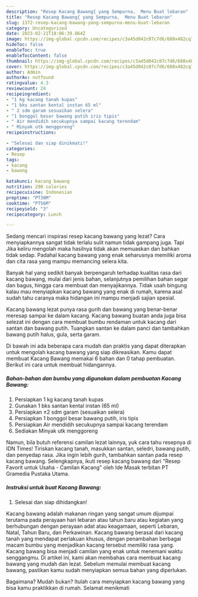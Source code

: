 ```yaml
---
description: "Resep Kacang Bawang{ yang Sempurna,  Menu Buat lebaran"
title: "Resep Kacang Bawang{ yang Sempurna,  Menu Buat lebaran"
slug: 1372-resep-kacang-bawang-yang-sempurna-menu-buat-lebaran
category: Uncategorized
date: 2023-02-21T18:06:39.864Z
image: https://img-global.cpcdn.com/recipes/c3a45d042c07c7d6/680x482cq70/kacang-bawang-foto-resep-utama.jpg
hideToc: false
enableToc: true
enableTocContent: false
thumbnail: https://img-global.cpcdn.com/recipes/c3a45d042c07c7d6/680x482cq70/kacang-bawang-foto-resep-utama.jpg
cover: https://img-global.cpcdn.com/recipes/c3a45d042c07c7d6/680x482cq70/kacang-bawang-foto-resep-utama.jpg
author: Admin
authorAv: notfound
ratingvalue: 4.3
reviewcount: 24
recipeingredient:
- "1 kg kacang tanah kupas"
- "1 bks santan kental instan 65 ml"
- " 2 sdm garam sesuaikan selera"
- "1 bonggol besar bawang putih iris tipis"
- " Air mendidih secukupnya sampai kacang terendam"
- " Minyak utk menggoreng"
recipeinstructions:

- "Selesai dan siap dinikmati!"
categories:
- Resep
tags:
- kacang
- bawang

katakunci: kacang bawang 
nutrition: 290 calories
recipecuisine: Indonesian
preptime: "PT30M"
cooktime: "PT56M"
recipeyield: "3"
recipecategory: Lunch

---
```



Sedang mencari inspirasi resep kacang bawang yang lezat? Cara menyiapkannya sangat tidak terlalu sulit namun tidak gampang juga. Tapi Jika keliru mengolah maka hasilnya tidak akan memuaskan dan bahkan tidak sedap. Padahal kacang bawang yang enak seharusnya memiliki aroma dan cita rasa yang mampu memancing selera kita.


Banyak hal yang sedikit banyak berpengaruh terhadap kualitas rasa dari kacang bawang, mulai dari jenis bahan, selanjutnya pemilihan bahan segar dan bagus, hingga cara membuat dan menyajikannya. Tidak usah bingung kalau mau menyiapkan kacang bawang yang enak di rumah, karena asal sudah tahu caranya maka hidangan ini mampu menjadi sajian spesial.

Kacang bawang lezat punya rasa gurih dan bawang yang benar-benar meresap sampai ke dalam kacang. Kacang bawang buatan anda juga bisa selezat ini dengan cara membuat bumbu rendaman untuk kacang dari santan dan bawang putih. Tuangkan santan ke dalam panci dan tambahkan bawang putih halus, gula, serta garam.


Di bawah ini ada beberapa cara mudah dan praktis yang dapat diterapkan untuk mengolah kacang bawang yang siap dikreasikan. Kamu dapat membuat Kacang Bawang memakai 6 bahan dan 0 tahap pembuatan. Berikut ini cara untuk membuat hidangannya.

<!--inarticleads1-->

##### Bahan-bahan dan bumbu yang digunakan dalam pembuatan Kacang Bawang:

1. Persiapkan 1 kg kacang tanah kupas
1. Gunakan 1 bks santan kental instan (65 ml)
1. Persiapkan  ±2 sdm garam (sesuaikan selera)
1. Persiapkan 1 bonggol besar bawang putih, iris tipis
1. Persiapkan  Air mendidih secukupnya sampai kacang terendam
1. Sediakan  Minyak utk menggoreng


Namun, bila butuh referensi camilan lezat lainnya, yuk cara tahu resepnya di IDN Times! Tiriskan kacang tanah, masukkan santan, seledri, bawang putih, dan penyedap rasa. Jika ingin lebih gurih, tambahkan santan pada resep kacang bawang. Selengkapnya, ikuti resep kacang bawang dari &#34;Resep Favorit untuk Usaha - Camilan Kacang&#34; oleh Ide Masak terbitan PT Gramedia Pustaka Utama. 

<!--inarticleads2-->

##### Instruksi untuk buat Kacang Bawang:


1. Selesai dan siap dihidangkan!

Kacang bawang adalah makanan ringan yang sangat umum dijumpai terutama pada perayaan hari lebaran atau tahun baru atau kegiatan yang berhubungan dengan perayaan adat atau keagamaan, seperti Lebaran, Natal, Tahun Baru, dan Perkawinan. Kacang bawang berasal dari kacang tanah yang mendapat perlakuan khusus, dengan penambahan berbagai macam bumbu yang menjadikan kacang tersebut memiliki rasa yang. Kacang bawang bisa menjadi camilan yang enak untuk menemani waktu senggangmu. Di artikel ini, kami akan membahas cara membuat kacang bawang yang mudah dan lezat. Sebelum memulai membuat kacang bawang, pastikan kamu sudah menyiapkan semua bahan yang diperlukan. 

Bagaimana? Mudah bukan? Itulah cara menyiapkan kacang bawang yang bisa kamu praktikkan di rumah. Selamat menikmati

